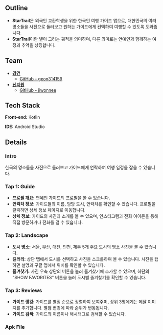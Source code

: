 ## Outline



- **StarTrail**은 외국인 교환학생을 위한 한국인 여행 가이드 앱으로, 대한민국의 여러 명소들을 사진으로 둘러보고 원하는 가이드에게 컨택하여 여행할 수 있도록 도와줍니다.
- **StarTrail**이란 별이 그리는 궤적을 의미하며, 다른 의미로는 연예인과 함께하는 여정과 추억을 상징합니다.



## Team



- **[강건](https://www.notion.so/a9f5fe76226a458b976db96edcffcf20?pvs=21)**
    - [GitHub - geon314159](https://github.com/geon314159)
- **[신지원](https://www.notion.so/26ddcb3aab754914b7de5f6e740523dd?pvs=21)**
    - [GitHub - jiwonnee](https://github.com/jiwonnee)



## Tech Stack



**Front-end:** Kotlin

**IDE:** Android Studio



## Details



### Intro



한국의 명소들을 사진으로 둘러보고 가이드에게 연락하여 여행 일정을 잡을 수 있습니다.

### Tap 1: Guide



- **프로필 개요:** 연예인 가이드의 프로필을 볼 수 있습니다.
- **연락처 정보:** 가이드들의 이름, 담당 도시, 연락처를 확인할 수 있습니다. 프로필을 클릭하면 상세 정보 페이지로 이동합니다.
- **상세 정보:** 가이드의 사진과 소개를 볼 수 있으며, 인스타그램과 전화 아이콘을 통해 직접 방문하거나 전화를 걸 수 있습니다.

### Tap 2: Landscape



- **도시 명소:** 서울, 부산, 대전, 인천, 제주 5개 주요 도시의 명소 사진을 볼 수 있습니다.
- **갤러리:** 상단 탭에서 도시를 선택하고 사진을 스크롤하여 볼 수 있습니다. 사진을 탭하면 설명과 구글 맵에서 위치를 확인할 수 있습니다.
- **즐겨찾기:** 사진 우측 상단의 버튼을 눌러 즐겨찾기에 추가할 수 있으며, 하단의 "SHOW FAVORITES" 버튼을 눌러 도시별 즐겨찾기를 확인할 수 있습니다.

### Tap 3: Reviews



- **가이드 랭킹:** 가이드를 별점 순으로 정렬하여 보여주며, 상위 3명에게는 메달 이미지를 추가합니다. 별점 변경에 따라 순위가 변동됩니다.
- **가이드 검색:** 가이드의 이름이나 해시태그로 검색할 수 있습니다.



### Apk File


